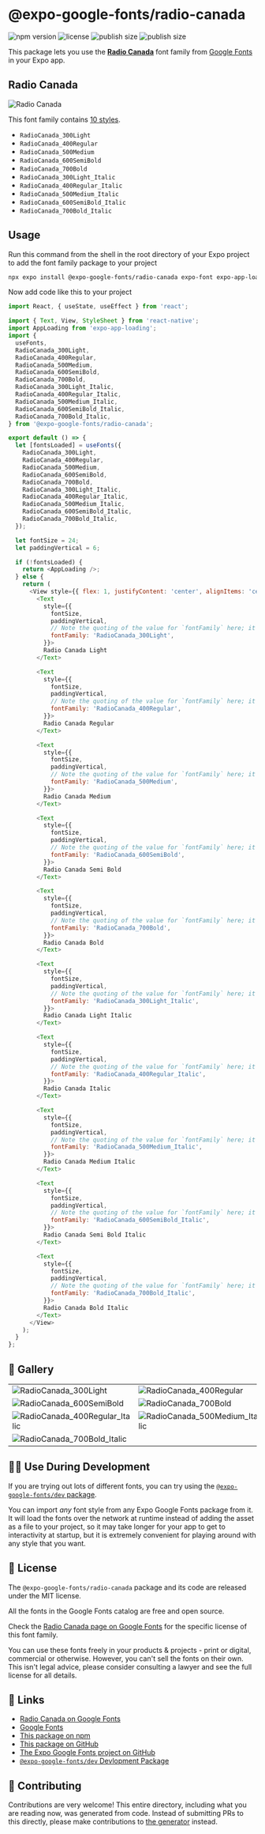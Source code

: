 # @expo-google-fonts/radio-canada

![npm version](https://flat.badgen.net/npm/v/@expo-google-fonts/radio-canada)
![license](https://flat.badgen.net/github/license/expo/google-fonts)
![publish size](https://flat.badgen.net/packagephobia/install/@expo-google-fonts/radio-canada)
![publish size](https://flat.badgen.net/packagephobia/publish/@expo-google-fonts/radio-canada)

This package lets you use the [**Radio Canada**](https://fonts.google.com/specimen/Radio+Canada) font family from [Google Fonts](https://fonts.google.com/) in your Expo app.

## Radio Canada

![Radio Canada](./font-family.png)

This font family contains [10 styles](#-gallery).

- `RadioCanada_300Light`
- `RadioCanada_400Regular`
- `RadioCanada_500Medium`
- `RadioCanada_600SemiBold`
- `RadioCanada_700Bold`
- `RadioCanada_300Light_Italic`
- `RadioCanada_400Regular_Italic`
- `RadioCanada_500Medium_Italic`
- `RadioCanada_600SemiBold_Italic`
- `RadioCanada_700Bold_Italic`

## Usage

Run this command from the shell in the root directory of your Expo project to add the font family package to your project
```sh
npx expo install @expo-google-fonts/radio-canada expo-font expo-app-loading
```

Now add code like this to your project
```js
import React, { useState, useEffect } from 'react';

import { Text, View, StyleSheet } from 'react-native';
import AppLoading from 'expo-app-loading';
import {
  useFonts,
  RadioCanada_300Light,
  RadioCanada_400Regular,
  RadioCanada_500Medium,
  RadioCanada_600SemiBold,
  RadioCanada_700Bold,
  RadioCanada_300Light_Italic,
  RadioCanada_400Regular_Italic,
  RadioCanada_500Medium_Italic,
  RadioCanada_600SemiBold_Italic,
  RadioCanada_700Bold_Italic,
} from '@expo-google-fonts/radio-canada';

export default () => {
  let [fontsLoaded] = useFonts({
    RadioCanada_300Light,
    RadioCanada_400Regular,
    RadioCanada_500Medium,
    RadioCanada_600SemiBold,
    RadioCanada_700Bold,
    RadioCanada_300Light_Italic,
    RadioCanada_400Regular_Italic,
    RadioCanada_500Medium_Italic,
    RadioCanada_600SemiBold_Italic,
    RadioCanada_700Bold_Italic,
  });

  let fontSize = 24;
  let paddingVertical = 6;

  if (!fontsLoaded) {
    return <AppLoading />;
  } else {
    return (
      <View style={{ flex: 1, justifyContent: 'center', alignItems: 'center' }}>
        <Text
          style={{
            fontSize,
            paddingVertical,
            // Note the quoting of the value for `fontFamily` here; it expects a string!
            fontFamily: 'RadioCanada_300Light',
          }}>
          Radio Canada Light
        </Text>

        <Text
          style={{
            fontSize,
            paddingVertical,
            // Note the quoting of the value for `fontFamily` here; it expects a string!
            fontFamily: 'RadioCanada_400Regular',
          }}>
          Radio Canada Regular
        </Text>

        <Text
          style={{
            fontSize,
            paddingVertical,
            // Note the quoting of the value for `fontFamily` here; it expects a string!
            fontFamily: 'RadioCanada_500Medium',
          }}>
          Radio Canada Medium
        </Text>

        <Text
          style={{
            fontSize,
            paddingVertical,
            // Note the quoting of the value for `fontFamily` here; it expects a string!
            fontFamily: 'RadioCanada_600SemiBold',
          }}>
          Radio Canada Semi Bold
        </Text>

        <Text
          style={{
            fontSize,
            paddingVertical,
            // Note the quoting of the value for `fontFamily` here; it expects a string!
            fontFamily: 'RadioCanada_700Bold',
          }}>
          Radio Canada Bold
        </Text>

        <Text
          style={{
            fontSize,
            paddingVertical,
            // Note the quoting of the value for `fontFamily` here; it expects a string!
            fontFamily: 'RadioCanada_300Light_Italic',
          }}>
          Radio Canada Light Italic
        </Text>

        <Text
          style={{
            fontSize,
            paddingVertical,
            // Note the quoting of the value for `fontFamily` here; it expects a string!
            fontFamily: 'RadioCanada_400Regular_Italic',
          }}>
          Radio Canada Italic
        </Text>

        <Text
          style={{
            fontSize,
            paddingVertical,
            // Note the quoting of the value for `fontFamily` here; it expects a string!
            fontFamily: 'RadioCanada_500Medium_Italic',
          }}>
          Radio Canada Medium Italic
        </Text>

        <Text
          style={{
            fontSize,
            paddingVertical,
            // Note the quoting of the value for `fontFamily` here; it expects a string!
            fontFamily: 'RadioCanada_600SemiBold_Italic',
          }}>
          Radio Canada Semi Bold Italic
        </Text>

        <Text
          style={{
            fontSize,
            paddingVertical,
            // Note the quoting of the value for `fontFamily` here; it expects a string!
            fontFamily: 'RadioCanada_700Bold_Italic',
          }}>
          Radio Canada Bold Italic
        </Text>
      </View>
    );
  }
};

```

## 🔡 Gallery


||||
|-|-|-|
|![RadioCanada_300Light](./RadioCanada_300Light.ttf.png)|![RadioCanada_400Regular](./RadioCanada_400Regular.ttf.png)|![RadioCanada_500Medium](./RadioCanada_500Medium.ttf.png)||
|![RadioCanada_600SemiBold](./RadioCanada_600SemiBold.ttf.png)|![RadioCanada_700Bold](./RadioCanada_700Bold.ttf.png)|![RadioCanada_300Light_Italic](./RadioCanada_300Light_Italic.ttf.png)||
|![RadioCanada_400Regular_Italic](./RadioCanada_400Regular_Italic.ttf.png)|![RadioCanada_500Medium_Italic](./RadioCanada_500Medium_Italic.ttf.png)|![RadioCanada_600SemiBold_Italic](./RadioCanada_600SemiBold_Italic.ttf.png)||
|![RadioCanada_700Bold_Italic](./RadioCanada_700Bold_Italic.ttf.png)||||


## 👩‍💻 Use During Development

If you are trying out lots of different fonts, you can try using the [`@expo-google-fonts/dev` package](https://github.com/expo/google-fonts/tree/master/font-packages/dev#readme).

You can import *any* font style from any Expo Google Fonts package from it. It will load the fonts
over the network at runtime instead of adding the asset as a file to your project, so it may take longer
for your app to get to interactivity at startup, but it is extremely convenient
for playing around with any style that you want.

## 📖 License

The `@expo-google-fonts/radio-canada` package and its code are released under the MIT license.

All the fonts in the Google Fonts catalog are free and open source.

Check the [Radio Canada page on Google Fonts](https://fonts.google.com/specimen/Radio+Canada) for the specific license of this font family.

You can use these fonts freely in your products & projects - print or digital, commercial or otherwise. However, you can't sell the fonts on their own. This isn't legal advice, please consider consulting a lawyer and see the full license for all details.

## 🔗 Links

- [Radio Canada on Google Fonts](https://fonts.google.com/specimen/Radio+Canada)
- [Google Fonts](https://fonts.google.com/)
- [This package on npm](https://www.npmjs.com/package/@expo-google-fonts/radio-canada)
- [This package on GitHub](https://github.com/expo/google-fonts/tree/master/font-packages/radio-canada)
- [The Expo Google Fonts project on GitHub](https://github.com/expo/google-fonts)
- [`@expo-google-fonts/dev` Devlopment Package](https://github.com/expo/google-fonts/tree/master/font-packages/dev)

## 🤝 Contributing

Contributions are very welcome! This entire directory, including what you are reading now, was generated from code. Instead of submitting PRs to this directly, please make contributions to [the generator](https://github.com/expo/google-fonts/tree/master/packages/generator) instead.
